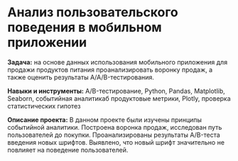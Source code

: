 # Анализ пользовательского поведения в мобильном приложении

**Задача:** на основе данных использования мобильного приложения для продажи продуктов питания проанализировать воронку продаж, а также оценить результаты A/A/B-тестирования.

**Навыки и инструменты:** A/B-тестирование, Python, Pandas, Matplotlib, Seaborn, событийная аналитикаб продуктовые метрики, Plotly, проверка статистических гипотез

**Описание проекта:** В данном проекте  были изучены принципы событийной аналитики. Построена воронка продаж, исследован путь пользователей до покупки. Проанализированы результаты A/B-теста введения новых шрифтов. Выявлено, что новый шрифт значительно не повлияет на поведение пользователей.
